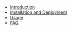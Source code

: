 * [Introduction](/)
* [Installation and Deployment](install.md)
* [Usage](usage.md)
* [FAQ](faq.md)

